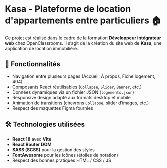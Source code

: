 # Kasa - Plateforme de location d'appartements entre particuliers 🏠

Ce projet est réalisé dans le cadre de la formation **Développeur intégrateur web** chez OpenClassrooms. Il s’agit de la création du site web de **Kasa**, une application de location immobilière.

## 🚀 Fonctionnalités

- Navigation entre plusieurs pages (Accueil, À propos, Fiche logement, 404)
- Composants React réutilisables (`Collapse`, `Slider`, `Banner`, etc.)
- Données dynamiques via un fichier JSON (`logements.json`)
- Responsive design adapté aux formats desktop et mobile
- Animation de transitions (chevrons `Collapse`, slider d’images, etc.)
- Respect des maquettes Figma fournies

## 🛠️ Technologies utilisées

- **React 18** avec **Vite**
- **React Router DOM**
- **SASS (SCSS)** pour la gestion des styles
- **FontAwesome** pour les icônes (étoiles de notation)
- Respect des bonnes pratiques HTML / CSS / JS
